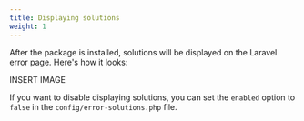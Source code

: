 ```yaml
---
title: Displaying solutions
weight: 1
---
```


After the package is installed, solutions will be displayed on the Laravel error page. Here's how it looks:

INSERT IMAGE

If you want to disable displaying solutions, you can set the `enabled` option to `false` in the `config/error-solutions.php` file.
